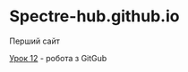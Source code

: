 # Spectre-hub.github.io
Перший сайт

[Урок 12](https://spectre-hub.github.io/lesson_12/ "Сайт_1") - робота з GitGub
